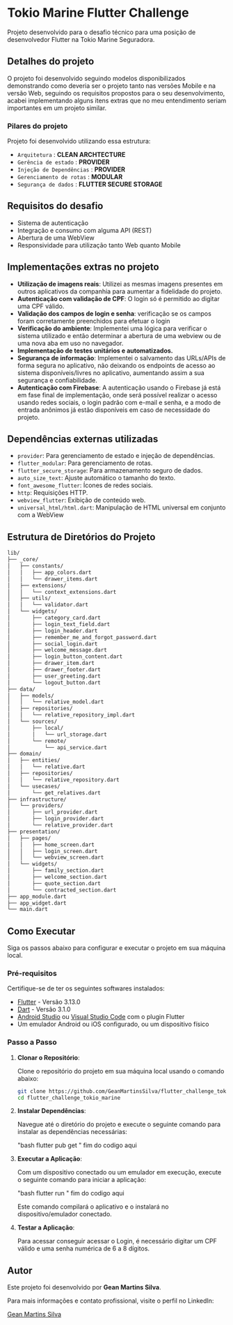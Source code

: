# Tokio Marine Flutter Challenge

Projeto desenvolvido para o desafio técnico para uma posição de desenvolvedor Flutter na Tokio Marine Seguradora.

## Detalhes do projeto

O projeto foi desenvolvido seguindo modelos disponibilizados demonstrando como deveria ser o projeto tanto nas versões Mobile e na versão Web, seguindo os requisitos propostos para o seu desenvolvimento, acabei implementando alguns itens extras que no meu entendimento seriam importantes em um projeto similar.

### Pilares do projeto

Projeto foi desenvolvido utilizando essa estrutura:

- `Arquitetura` : **CLEAN ARCHTECTURE**
- `Gerência de estado` : **PROVIDER**
- `Injeção de Dependências` : **PROVIDER**
- `Gerenciamento de rotas` : **MODULAR**
- `Segurança de dados` : **FLUTTER SECURE STORAGE**

## Requisitos do desafio
- Sistema de autenticação
- Integração e consumo com alguma API (REST)
- Abertura de uma WebView
- Responsividade para utilização tanto Web quanto Mobile

## Implementações extras no projeto
- **Utilização de imagens reais**: Utilizei as mesmas imagens presentes em outros aplicativos da companhia para aumentar a fidelidade do projeto.
- **Autenticação com validação de CPF**: O login só é permitido ao digitar uma CPF válido.
- **Validação dos campos de login e senha**: verificação se os campos foram corretamente preenchidos para efetuar o login
- **Verificação do ambiente**: Implementei uma lógica para verificar o sistema utilizado e então determinar a abertura de uma webview ou de uma nova aba em uso no navegador.
- **Implementação de testes unitários e automatizados.**
- **Segurança de informação**: Implementei o salvamento das URLs/APIs de forma segura no aplicativo, não deixando os endpoints de acesso ao sistema disponíveis/livres no aplicativo, aumentando assim a sua segurança e confiabilidade.
- **Autenticação com Firebase**: A autenticação usando o Firebase já está em fase final de implementação, onde será possível realizar o acesso usando redes sociais, o login padrão com e-mail e senha, e a modo de entrada anônimos já estão disponíveis em caso de necessidade do projeto.

## Dependências externas utilizadas
- `provider`: Para gerenciamento de estado e injeção de dependências.
- `flutter_modular`: Para gerenciamento de rotas.
- `flutter_secure_storage`: Para armazenamento seguro de dados.
- `auto_size_text`: Ajuste automático o tamanho do texto.
- `font_awesome_flutter`: Ícones de redes sociais.
- `http`: Requisições HTTP.
- `webview_flutter`: Exibição de conteúdo web.
- `universal_html/html.dart`: Manipulação de HTML universal em conjunto com a WebView

## Estrutura de Diretórios do Projeto
```bash
lib/
├── _core/
│   ├── constants/
│   │   ├── app_colors.dart
│   │   └── drawer_items.dart
│   ├── extensions/
│   │   └── context_extensions.dart
│   ├── utils/
│   │   └── validator.dart
│   └── widgets/
│       ├── category_card.dart
│       ├── login_text_field.dart
│       ├── login_header.dart
│       ├── remember_me_and_forgot_password.dart
│       ├── social_login.dart
│       ├── welcome_message.dart
│       ├── login_button_content.dart
│       ├── drawer_item.dart
│       ├── drawer_footer.dart
│       ├── user_greeting.dart
│       └── logout_button.dart
├── data/
│   ├── models/
│   │   └── relative_model.dart
│   ├── repositories/
│   │   └── relative_repository_impl.dart
│   └── sources/
│       ├── local/
│       │   └── url_storage.dart
│       └── remote/
│           └── api_service.dart
├── domain/
│   ├── entities/
│   │   └── relative.dart
│   ├── repositories/
│   │   └── relative_repository.dart
│   └── usecases/
│       └── get_relatives.dart
├── infrastructure/
│   └── providers/
│       ├── url_provider.dart
│       ├── login_provider.dart
│       └── relative_provider.dart
├── presentation/
│   ├── pages/
│   │   ├── home_screen.dart
│   │   ├── login_screen.dart
│   │   └── webview_screen.dart
│   └── widgets/
│       ├── family_section.dart
│       ├── welcome_section.dart
│       ├── quote_section.dart
│       └── contracted_section.dart
├── app_module.dart
├── app_widget.dart
└── main.dart
```

## Como Executar

Siga os passos abaixo para configurar e executar o projeto em sua máquina local.

### Pré-requisitos

Certifique-se de ter os seguintes softwares instalados:

- [Flutter](https://flutter.dev/docs/get-started/install) - Versão 3.13.0
- [Dart](https://dart.dev/get-dart) - Versão 3.1.0
- [Android Studio](https://developer.android.com/studio) ou [Visual Studio Code](https://code.visualstudio.com/) com o plugin Flutter
- Um emulador Android ou iOS configurado, ou um dispositivo físico

### Passo a Passo

1. **Clonar o Repositório**:

   Clone o repositório do projeto em sua máquina local usando o comando abaixo:

   ```bash
   git clone https://github.com/GeanMartinsSilva/flutter_challenge_tokio_marine.git
   cd flutter_challenge_tokio_marine
   ```

2. **Instalar Dependências**:

   Navegue até o diretório do projeto e execute o seguinte comando para instalar as dependências necessárias:

   "bash
   flutter pub get
   " fim do codigo aqui

3. **Executar a Aplicação**:

   Com um dispositivo conectado ou um emulador em execução, execute o seguinte comando para iniciar a aplicação:

   "bash
   flutter run
   " fim do codigo aqui

   Este comando compilará o aplicativo e o instalará no dispositivo/emulador conectado.

4. **Testar a Aplicação**:

   Para acessar conseguir acessar o Login, é necessário digitar um CPF válido e uma senha numérica de 6 a 8 dígitos.


## Autor

Este projeto foi desenvolvido por **Gean Martins Silva**.

Para mais informações e contato profissional, visite o perfil no LinkedIn:

[Gean Martins Silva](https://www.linkedin.com/in/gean-martins-silva/)
